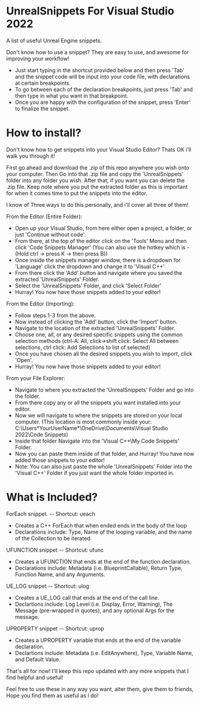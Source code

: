 # UnrealSnippets For Visual Studio 2022

A list of useful Unreal Engine snippets.

Don't know how to use a snippet? They are easy to use, and awesome for improving your workflow!

* Just start typing in the shortcut provided below and then press 'Tab' and the snippet code will be input into your code file, with declarations at certain breakpoints.
* To go between each of the declaration breakpoints, just press 'Tab' and then type in what you want in that breakpoint.
* Once you are happy with the configuration of the snippet, press 'Enter' to finalize the snippet.

# How to install?

Don't know how to get snippets into your Visual Studio Editor? Thats OK i'll walk you through it!

First go ahead and download the .zip of this repo anywhere you wish onto your computer. 
Then Go into that .zip file and copy the 'UnrealSnippets' folder into any folder you wish.
After that, if you want you can delete the .zip file.
Keep note where you put the extracted folder as this is important for when it comes time to put the snippets into the editor.

I know of Three ways to do this personally, and i'll cover all three of them!

From the Editor (Entire Folder):
* Open up your Visual Studio, from here either open a project, a folder, or just 'Continue without code'.
* From there, at the top of the editor click on the 'Tools' Menu and then click 'Code Snippets Manager' (You can also use the hotkey which is - (Hold ctrl -> press K -> then press B))
* Once inside the snippets manager window, there is a dropdown for 'Language' click the dropdown and change it to 'Visual C++'
* From there click the 'Add' button and navigate where you saved the extracted 'UnrealSnippets' Folder.
* Select the 'UnrealSnippets' Folder, and click 'Select Folder'
* Hurray! You now have those snippets added to your editor!

From the Editor (Importing):
* Follow steps 1-3 from the above.
* Now instead of clicking the 'Add' button, click the 'Import' button.
* Navigate to the location of the extracted 'UnrealSnippets' Folder.
* Choose one, all, or any desired specific snippets using the common selection methods (ctrl-A: All, click->shift click: Select All between selections, ctrl click: Add Selections to list of selected)
* Once you have chosen all the desired snippets you wish to import, click 'Open'.
* Hurray! You now have those snippets added to your editor!

From your File Explorer:
* Navigate to where you extracted the 'UnrealSnippets' Folder and go into the folder.
* From there copy any or all the snippets you want installed into your editor.
* Now we will navigate to where the snippets are stored on your local computer. (This location is most commonly inside your: C:\Users\*YourUserName*\OneDrive\Documents\Visual Studio 2022\Code Snippets)
* Inside that folder Navigate into the 'Visual C++\My Code Snippets' Folder.
* Now you can paste them inside of that folder, and Hurray! You have now added those snippets to your editor!
* Note: You can also just paste the whole 'UnrealSnippets' Folder into the 'Visual C++' Folder if you just want the whole folder imported in.



# What is Included?

ForEach snippet. -- Shortcut: ueach

* Creates a C++ ForEach that when ended ends in the body of the loop
* Declarations include: Type, Name of the looping variable, and the name of the Collection to be iterated.


UFUNCTION snippet -- Shortcut: ufunc

* Creates a UFUNCTION that ends at the end of the function declaration.
* Declarations include: Metadata (i.e. BlueprintCallable), Return Type, Function Name, and any Arguments.

UE_LOG snippet -- Shortcut: ulog

* Creates a UE_LOG call that ends at the end of the call line.
* Declartions include: Log Level (i.e. Display, Error, Warning), The Message (pre-wrapped in quotes), and any optional Args for the message.

UPROPERTY snippet -- Shortcut: uprop

* Creates a UPROPERTY variable that ends at the end of the variable declaration.
* Declartions include: Metadata (i.e. EditAnywhere), Type, Variable Name, and Default Value.


That's all for now! I'll keep this repo updated with any more snippets that I find helpful and useful!

Feel free to use these in any way you want, alter them, give them to friends, Hope you find them as useful as I do!
